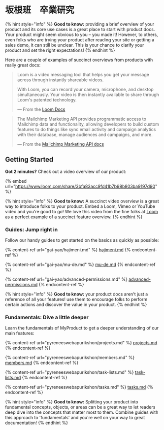 # 坂根班　卒業研究



{% hint style="info" %}
**Good to know:** providing a brief overview of your product and its core use cases is a great place to start with product docs. Your product might seem obvious to you – you made it! However, to others, even folks who are trying your product after reading your site or getting a sales demo, it can still be unclear. This is your chance to clarify your product and set the right expectations!
{% endhint %}

Here are a couple of examples of succinct overviews from products with really great docs:

> Loom is a video messaging tool that helps you get your message across through instantly shareable videos.
>
> With Loom, you can record your camera, microphone, and desktop simultaneously. Your video is then instantly available to share through Loom's patented technology.
>
> — From the [Loom Docs](https://support.loom.com/hc/en-us/articles/360002158057-What-is-Loom-)

> The Mailchimp Marketing API provides programmatic access to Mailchimp data and functionality, allowing developers to build custom features to do things like sync email activity and campaign analytics with their database, manage audiences and campaigns, and more.
>
> — From the [Mailchimp Marketing API docs](https://mailchimp.com/developer/marketing/docs/fundamentals/)

## Getting Started

**Got 2 minutes?** Check out a video overview of our product:

{% embed url="https://www.loom.com/share/3bfa83acc9fd41b7b98b803ba9197d90" %}

{% hint style="info" %}
**Good to know:** A succinct video overview is a great way to introduce folks to your product. Embed a Loom, Vimeo or YouTube video and you're good to go! We love this video from the fine folks at [Loom](https://loom.com) as a perfect example of a succinct feature overview.
{% endhint %}

### Guides: Jump right in

Follow our handy guides to get started on the basics as quickly as possible:

{% content-ref url="gai-yao/hajimeni.md" %}
[hajimeni.md](gai-yao/hajimeni.md)
{% endcontent-ref %}

{% content-ref url="gai-yao/mu-de.md" %}
[mu-de.md](gai-yao/mu-de.md)
{% endcontent-ref %}

{% content-ref url="gai-yao/advanced-permissions.md" %}
[advanced-permissions.md](gai-yao/advanced-permissions.md)
{% endcontent-ref %}

{% hint style="info" %}
**Good to know:** your product docs aren't just a reference of all your features! use them to encourage folks to perform certain actions and discover the value in your product.
{% endhint %}

### Fundamentals: Dive a little deeper

Learn the fundamentals of MyProduct to get a deeper understanding of our main features:

{% content-ref url="pyreneeswebapurikshon/projects.md" %}
[projects.md](pyreneeswebapurikshon/projects.md)
{% endcontent-ref %}

{% content-ref url="pyreneeswebapurikshon/members.md" %}
[members.md](pyreneeswebapurikshon/members.md)
{% endcontent-ref %}

{% content-ref url="pyreneeswebapurikshon/task-lists.md" %}
[task-lists.md](pyreneeswebapurikshon/task-lists.md)
{% endcontent-ref %}

{% content-ref url="pyreneeswebapurikshon/tasks.md" %}
[tasks.md](pyreneeswebapurikshon/tasks.md)
{% endcontent-ref %}

{% hint style="info" %}
**Good to know:** Splitting your product into fundamental concepts, objects, or areas can be a great way to let readers deep dive into the concepts that matter most to them. Combine guides with this approach to 'fundamentals' and you're well on your way to great documentation!
{% endhint %}
